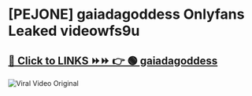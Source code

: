 
 # [PEJONE] gaiadagoddess Onlyfans Leaked videowfs9u

## <h2><a href="https://clipsfans.com/gaiadagoddess&ref=git">🔗 Click to LINKS ⏩⏩ 👉 🟢 gaiadagoddess </a></h2>

<a href="https://clipsfans.com/gaiadagoddess&ref=git" rel="nofollow" data-target="animated-image.originalLink"><img src="https://i.ibb.co.com/xMMVF88/686577567.gif" alt="Viral Video Original" style="max-width: 100%; display: inline-block;" data-target="animated-image.originalImage"></a>

